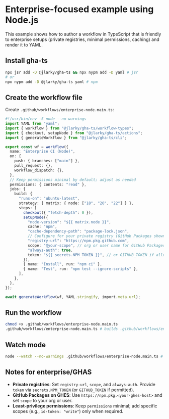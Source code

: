 # Enterprise-focused example using Node.js

This example shows how to author a workflow in TypeScript that is friendly to enterprise setups (private registries, minimal permissions, caching) and render it to YAML.

## Install gha-ts

```bash
npx jsr add -D @jlarky/gha-ts && npx nypm add -D yaml # jsr
# or
npx nypm add -D @jlarky/gha-ts yaml # npm
```

## Create the workflow file

Create `.github/workflows/enterprise-node.main.ts`:

```ts
#!/usr/bin/env -S node --no-warnings
import YAML from "yaml";
import { workflow } from "@jlarky/gha-ts/workflow-types";
import { checkout, setupNode } from "@jlarky/gha-ts/actions";
import { generateWorkflow } from "@jlarky/gha-ts/cli";

export const wf = workflow({
  name: "Enterprise CI (Node)",
  on: {
    push: { branches: ["main"] },
    pull_request: {},
    workflow_dispatch: {},
  },
  // Keep permissions minimal by default; adjust as needed
  permissions: { contents: "read" },
  jobs: {
    build: {
      "runs-on": "ubuntu-latest",
      strategy: { matrix: { node: ["18", "20", "22"] } },
      steps: [
        checkout({ "fetch-depth": 0 }),
        setupNode({
          "node-version": "${{ matrix.node }}",
          cache: "npm",
          "cache-dependency-path": "package-lock.json",
          // Configure for your private registry (GitHub Packages shown)
          "registry-url": "https://npm.pkg.github.com",
          scope: "@your-scope", // org or user name for GitHub Packages
          "always-auth": true,
          token: "${{ secrets.NPM_TOKEN }}", // or GITHUB_TOKEN if allowed
        }),
        { name: "Install", run: "npm ci" },
        { name: "Test", run: "npm test --ignore-scripts" },
      ],
    },
  },
});

await generateWorkflow(wf, YAML.stringify, import.meta.url);
```

## Run the workflow

```bash
chmod +x .github/workflows/enterprise-node.main.ts
.github/workflows/enterprise-node.main.ts # builds .github/workflows/enterprise-node.generated.yml
```

## Watch mode

```bash
node --watch --no-warnings .github/workflows/enterprise-node.main.ts # watches for changes and rebuilds the workflow
```

## Notes for enterprise/GHAS

- **Private registries**: Set `registry-url`, `scope`, and `always-auth`. Provide `token` via `secrets.NPM_TOKEN` (or `GITHUB_TOKEN` if permitted).
- **GitHub Packages on GHES**: Use `https://npm.pkg.<your-ghes-host>` and set `scope` to your org or user.
- **Least-privilege permissions**: Keep `permissions` minimal; add specific scopes (e.g., `id-token: "write"`) only when required.
